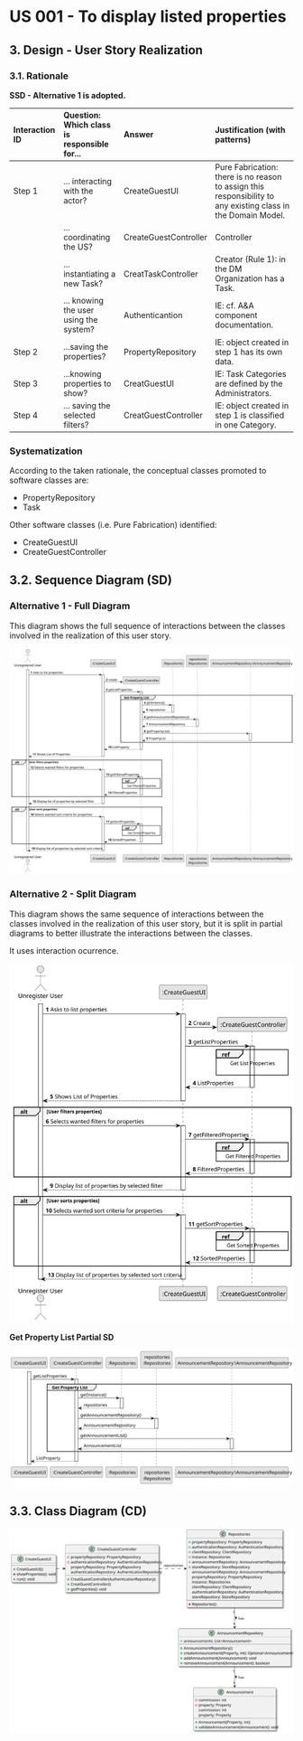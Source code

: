 # US 001 - To display listed properties

## 3. Design - User Story Realization 

### 3.1. Rationale

**SSD - Alternative 1 is adopted.**

| Interaction ID | Question: Which class is responsible for...   | Answer                | Justification (with patterns)                                                                                 |
|:---------------|:----------------------------------------------|:----------------------|:--------------------------------------------------------------------------------------------------------------|
| Step 1  		     | 	... interacting with the actor?              | CreateGuestUI         | Pure Fabrication: there is no reason to assign this responsibility to any existing class in the Domain Model. |
| 			  		        | 	... coordinating the US?                     | CreateGuestController | Controller                                                                                                    |
| 			  		        | 	... instantiating a new Task?                | CreatTaskController   | Creator (Rule 1): in the DM Organization has a Task.                                                          |
| 			  		        | ... knowing the user using the system?        | Authenticantion       | IE: cf. A&A component documentation.                                                                          |
| Step 2  		     | 	...saving the properties?                    | PropertyRepository    | IE: object created in step 1 has its own data.                                                                |
| Step 3  		     | 	...knowing properties to show?               | CreatGuestUI          | IE: Task Categories are defined by the Administrators.                                                        |
| Step 4  		     | 	... saving the selected filters?             | CreatGuestController  | IE: object created in step 1 is classified in one Category.                                                   |

### Systematization ##

According to the taken rationale, the conceptual classes promoted to software classes are: 

 * PropertyRepository
 * Task

Other software classes (i.e. Pure Fabrication) identified: 

 * CreateGuestUI  
 * CreateGuestController


## 3.2. Sequence Diagram (SD)

### Alternative 1 - Full Diagram

This diagram shows the full sequence of interactions between the classes involved in the realization of this user story.

![Sequence Diagram - Full](svg/us001-sequence-diagram-full.svg)

### Alternative 2 - Split Diagram

This diagram shows the same sequence of interactions between the classes involved in the realization of this user story, but it is split in partial diagrams to better illustrate the interactions between the classes.

It uses interaction ocurrence.

![Sequence Diagram - split](svg/us001-sequence-diagram-split.svg)

**Get Property List Partial SD**

![Sequence Diagram - Partial - Get Task Category List](svg/us001-sequence-diagram-partial-get-property-list.svg)


## 3.3. Class Diagram (CD)

![Class Diagram](svg/us001-class-diagram.svg)